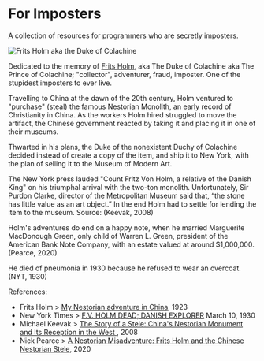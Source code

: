 # For Imposters

A collection of resources for programmers who are secretly imposters.

![Frits Holm aka the Duke of Colachine](public/Frits_Vilhelm_Holm_1916.jpg)

Dedicated to the memory of [Frits Holm](https://en.wikipedia.org/wiki/Frits_Holm),
aka The Duke of Colachine aka The Prince of Colachine; "collector", adventurer, fraud, imposter. One of the
stupidest imposters to ever live.

Travelling to China at the dawn of the 20th century, Holm ventured to "purchase"
(steal) the famous Nestorian Monolith, an early record of Christianity in China.
As the workers Holm hired struggled to move the artifact, the Chinese government
reacted by taking it and placing it in one of their museums.

Thwarted in his plans, the Duke of the nonexistent Duchy of Colachine decided
instead of create a copy of the item, and ship it to New York, with the plan
of selling it to the Museum of Modern Art. 

The New York press lauded "Count Fritz Von Holm, a relative of the Danish King"
on his triumphal arrival with the two-ton monolith. Unfortunately, Sir Purdon
Clarke, director of the Metropolitan Museum said that, “the stone has little
value as an art object.” In the end Holm had to settle for lending the item to
the museum. Source: (Keevak, 2008)

Holm's adventures do end on a happy note, when he married Marguerite MacDonough Green,
only child of Warren L. Green, president of the American Bank Note Company, with
an estate valued at around $1,000,000. (Pearce, 2020)

He died of pneumonia in 1930 because he refused to wear an overcoat. (NYT, 1930)

References:

* Frits Holm > [My Nestorian adventure in China](https://archive.org/details/mynestorianadven00holm), 1923
* New York Times > [F.V. HOLM DEAD; DANISH EXPLORER](https://www.nytimes.com/1930/03/10/archives/fv-holm-dead-danish-explorer-succumbs-to-pneumoniahad-many-titles.html) March 10, 1930 
* Michael Keevak > [The Story of a Stele: China's Nestorian Monument and Its Reception in the West ](https://www.jstor.org/stable/j.ctt1xwfv5), 2008
* Nick Pearce > [A Nestorian Misadventure: Frits Holm and the Chinese Nestorian Stele](https://fokum-jams.org/index.php/jams/article/view/126/207), 2020
